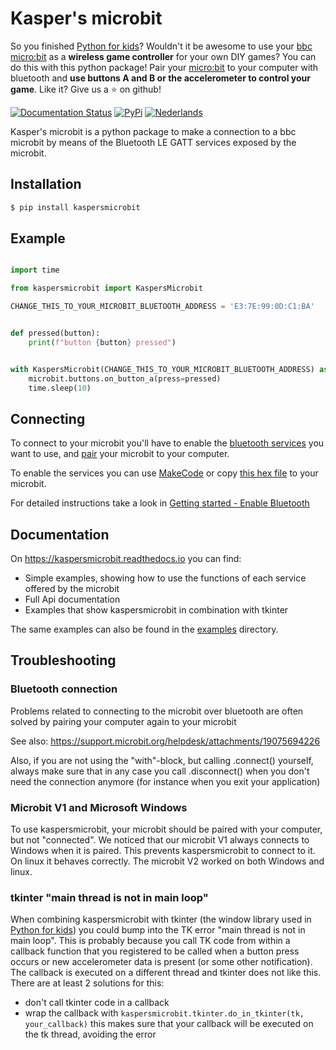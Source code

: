 # Kasper's microbit
So you finished [Python for kids](https://nostarch.com/pythonforkids)? Wouldn't it be awesome to use your
[bbc micro:bit](https://microbit.org/) as a **wireless game controller** for your own DIY games? You can do this with 
this python package! Pair your [micro:bit](https://microbit.org/) to your computer with bluetooth and **use buttons A 
and B or the accelerometer to control your game**. Like it? Give us a :star: on github!

[![Documentation Status](https://readthedocs.org/projects/kaspersmicrobit/badge/?version=latest)](https://kaspersmicrobit.readthedocs.io/en/latest/?badge=latest) 
[![PyPi](https://img.shields.io/pypi/v/kaspersmicrobit)](https://pypi.org/project/kaspersmicrobit/)
[![Nederlands](https://img.shields.io/badge/vertaling-Nederlands-blue)](https://github.com/janickr/kaspersmicrobit/blob/main/README-nl.md)

Kasper's microbit is a python package to make a connection to a bbc microbit by means of the Bluetooth LE GATT services
exposed by the microbit.

## Installation
```bash
$ pip install kaspersmicrobit
```

## Example
```python

import time

from kaspersmicrobit import KaspersMicrobit

CHANGE_THIS_TO_YOUR_MICROBIT_BLUETOOTH_ADDRESS = 'E3:7E:99:0D:C1:BA'


def pressed(button):
    print(f"button {button} pressed")


with KaspersMicrobit(CHANGE_THIS_TO_YOUR_MICROBIT_BLUETOOTH_ADDRESS) as microbit:
    microbit.buttons.on_button_a(press=pressed)
    time.sleep(10)

```

## Connecting
To connect to your microbit you'll have to enable the [bluetooth services](https://kaspersmicrobit.readthedocs.io/makecode-bluetooth/enable-bluetooth/) 
you want to use, and [pair](https://kaspersmicrobit.readthedocs.io/bluetooth-pairing/windows/pairing-microbit-windows/) your microbit 
to your computer.  

To enable the services you can use [MakeCode](https://makecode.microbit.org) or copy
[this hex file](https://github.com/janickr/kaspersmicrobit/blob/main/hex/microbit-bluetooth-all-services-active.hex)
to your microbit.

For detailed instructions take a look in [Getting started - Enable Bluetooth](https://kaspersmicrobit.readthedocs.io/makecode-bluetooth/enable-bluetooth/)

## Documentation
On https://kaspersmicrobit.readthedocs.io you can find:

 - Simple examples, showing how to use the functions of each service offered by the microbit 
 - Full Api documentation
 - Examples that show kaspersmicrobit in combination with tkinter 


The same examples can also be found in the [examples](https://github.com/janickr/kaspersmicrobit/tree/main/examples) directory.


## Troubleshooting

### Bluetooth connection
Problems related to connecting to the microbit over bluetooth are often solved by pairing your computer again to your 
microbit

See also: https://support.microbit.org/helpdesk/attachments/19075694226

Also, if you are not using the "with"-block, but calling .connect() yourself, always make sure that in any case you 
call .disconnect() when you don't need the connection anymore (for instance when you exit your application)

### Microbit V1 and Microsoft Windows
To use kaspersmicrobit, your microbit should be paired with your computer, but not "connected". We noticed that 
our microbit V1 always connects to Windows when it is paired. This prevents kaspersmicrobit to connect to it. On linux 
it behaves correctly. The microbit V2 worked on both Windows and linux.

### tkinter "main thread is not in main loop"
When combining kaspersmicrobit with tkinter (the window library used in [Python for kids](https://nostarch.com/pythonforkids))
you could bump into the TK error "main thread is not in main loop". This is probably because you call TK code from 
within a callback function that you registered to be called when a button press occurs or new accelerometer data is 
present (or some other notification). The callback is executed on a different thread and tkinter does not like this. 
There are at least 2 solutions for this:

 - don't call tkinter code in a callback
 - wrap the callback with `kaspersmicrobit.tkinter.do_in_tkinter(tk, your_callback)` this makes sure that your callback 
   will be executed on the tk thread, avoiding the error
